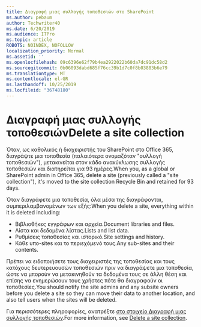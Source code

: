 ```yaml
---
title: Διαγραφή μιας συλλογής τοποθεσιών στο SharePoint
ms.author: pebaum
author: Techwriter40
ms.date: 6/20/2019
ms.audience: ITPro
ms.topic: article
ROBOTS: NOINDEX, NOFOLLOW
localization_priority: Normal
ms.assetid: ''
ms.openlocfilehash: 09c6396e62f79b4ea2922022b60da7dc91dc58d2
ms.sourcegitcommit: 0b06093dabd685f76cc39b1d7c0f8b03883b6e79
ms.translationtype: MT
ms.contentlocale: el-GR
ms.lasthandoff: 10/25/2019
ms.locfileid: "36748180"
---
```

# <a name="delete-a-site-collection"></a><span data-ttu-id="d6186-102">Διαγραφή μιας συλλογής τοποθεσιών</span><span class="sxs-lookup"><span data-stu-id="d6186-102">Delete a site collection</span></span>

<span data-ttu-id="d6186-103">Όταν, ως καθολικός ή διαχειριστής του SharePoint στο Office 365, διαγράψτε μια τοποθεσία (παλαιότερα ονομαζόταν "συλλογή τοποθεσιών"), μετακινείται στον κάδο ανακύκλωσης συλλογής τοποθεσιών και διατηρείται για 93 ημέρες.</span><span class="sxs-lookup"><span data-stu-id="d6186-103">When you, as a global or SharePoint admin in Office 365, delete a site (previously called a "site collection"), it's moved to the site collection Recycle Bin and retained for 93 days.</span></span> 

<span data-ttu-id="d6186-104">Όταν διαγράφετε μια τοποθεσία, όλα μέσα της διαγράφονται, συμπεριλαμβανομένων των εξής:</span><span class="sxs-lookup"><span data-stu-id="d6186-104">When you delete a site, everything within it is deleted including:</span></span>

- <span data-ttu-id="d6186-105">Βιβλιοθήκες εγγράφων και αρχεία.</span><span class="sxs-lookup"><span data-stu-id="d6186-105">Document libraries and files.</span></span>
- <span data-ttu-id="d6186-106">Λίστα και δεδομένα λίστας.</span><span class="sxs-lookup"><span data-stu-id="d6186-106">Lists and list data.</span></span>
- <span data-ttu-id="d6186-107">Ρυθμίσεις τοποθεσίας και ιστορικό.</span><span class="sxs-lookup"><span data-stu-id="d6186-107">Site settings and history.</span></span>
- <span data-ttu-id="d6186-108">Κάθε υπο-sites και το περιεχόμενό τους.</span><span class="sxs-lookup"><span data-stu-id="d6186-108">Any sub-sites and their contents.</span></span>

<span data-ttu-id="d6186-109">Πρέπει να ειδοποιήσετε τους διαχειριστές της τοποθεσίας και τους κατόχους δευτερευουσών τοποθεσιών πριν να διαγράψετε μια τοποθεσία, ώστε να μπορούν να μετακινηθούν τα δεδομένα τους σε άλλη θέση και επίσης να ενημερώσουν τους χρήστες πότε θα διαγραφούν οι τοποθεσίες.</span><span class="sxs-lookup"><span data-stu-id="d6186-109">You should notify the site admins and any subsite owners before you delete a site so they can move their data to another location, and also tell users when the sites will be deleted.</span></span> 

<span data-ttu-id="d6186-110">Για περισσότερες πληροφορίες, ανατρέξτε [στο στοιχείο Διαγραφή μιας συλλογής τοποθεσιών](https://docs.microsoft.com/sharepoint/delete-site-collection).</span><span class="sxs-lookup"><span data-stu-id="d6186-110">For more information, see [Delete a site collection](https://docs.microsoft.com/sharepoint/delete-site-collection).</span></span> 